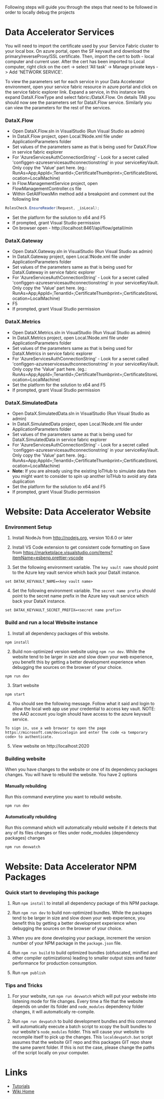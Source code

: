 Following steps will guide you through the steps that need to be followed in order to locally debug the projects

# Data Accelerator Services
You will need to import the certificate used by your Service Fabric cluster to your local box. On azure portal, open the SF keyvault and download the primary/reverseProxy/SSL certificate. Then, import the cert to both - local computer and current user. After the cert has been imported to Local computer, right click on the cert -> select 'All task' -> Manage private keys -> Add 'NETWORK SERVICE'.

To view the parameters set for each service in your Data Accelerator environment, open your service fabric resource in azure portal and click on the service fabric explorer link. Expand a service, in this instance lets expand DataX.FlowType and select fabric:/DataX.Flow. On details TAB you should now see the parameters set for DataX.Flow service. Similarly you can view the parameters for the rest of the services.

### DataX.Flow
* Open DataX.Flow.sln in VisualStudio (Run Visual Studio as admin)
* In DataX.Flow project, open Local.1Node.xml file under ApplicationParameters folder
* Set values of the parameters same as that is being used for DataX.Flow in service fabric explorer
* For 'AzureServicesAuthConnectionString' - Look for a secret called 'configgen-azureservicesauthconnectionstring' in your serviceKeyVault. Only copy the 'Value' part here. (eg.: RunAs=App;AppId=<some GUID>;TenantId=<some GUID>;CertificateThumbprint=<Cert Thumbprint>;CertificateStoreLocation=LocalMachine)
* In Flow.ManagementService project, open FlowManagementController.cs file
* Within GetAllFlowsMin method add a breakpoint and comment out the following line
```C#
RolesCheck.EnsureReader(Request, _isLocal);
```
* Set the platform for the solution to x64 and F5
* If prompted, grant Visual Studio permission
* On browser open - http://localhost:8461/api/flow/getall/min

### DataX.Gateway
* Open DataX.Gateway.sln in VisualStudio (Run Visual Studio as admin)
* In DataX.Gateway project, open Local.1Node.xml file under ApplicationParameters folder
* Set values of the parameters same as that is being used for DataX.Gateway in service fabric explorer
* For 'AzureServicesAuthConnectionString' - Look for a secret called 'configgen-azureservicesauthconnectionstring' in your serviceKeyVault. Only copy the 'Value' part here. (eg.: RunAs=App;AppId=<some GUID>;TenantId=<some GUID>;CertificateThumbprint=<Cert Thumbprint>;CertificateStoreLocation=LocalMachine)
* F5
* If prompted, grant Visual Studio permission

### DataX.Metrics
* Open DataX.Metrics.sln in VisualStudio (Run Visual Studio as admin)
* In DataX.Metrics project, open Local.1Node.xml file under ApplicationParameters folder
* Set values of the parameters same as that is being used for DataX.Metrics in service fabric explorer
* For 'AzureServicesAuthConnectionString' - Look for a secret called 'configgen-azureservicesauthconnectionstring' in your serviceKeyVault. Only copy the 'Value' part here. (eg.: RunAs=App;AppId=<some GUID>;TenantId=<some GUID>;CertificateThumbprint=<Cert Thumbprint>;CertificateStoreLocation=LocalMachine)
* Set the platform for the solution to x64 and F5
* If prompted, grant Visual Studio permission

### DataX.SimulatedData
* Open DataX.SimulatedData.sln in VisualStudio (Run Visual Studio as admin)
* In DataX.SimulatedData project, open Local.1Node.xml file under ApplicationParameters folder
* Set values of the parameters same as that is being used for DataX.SimulatedData in service fabric explorer
* For 'AzureServicesAuthConnectionString' - Look for a secret called 'configgen-azureservicesauthconnectionstring' in your serviceKeyVault. Only copy the 'Value' part here. (eg.: RunAs=App;AppId=<some GUID>;TenantId=<some GUID>;CertificateThumbprint=<Cert Thumbprint>;CertificateStoreLocation=LocalMachine)
* **Note:** If you are already using the existing IoTHub to simulate data then you might want to consider to spin up another IoTHub to avoid any data duplication
* Set the platform for the solution to x64 and F5
* If prompted, grant Visual Studio permission

# Website: Data Accelerator Website

### Environment Setup
1. Install NodeJs from http://nodejs.org, version 10.6.0 or later

2. Install VS Code extension to get consistent code formatting on Save from https://marketplace.visualstudio.com/items?itemName=esbenp.prettier-vscode

3. Set the following environment variable. The ```key vault name``` should point to the Azure key vault service which back your DataX instance.
```
set DATAX_KEYVAULT_NAME=<key vault name>
```

4. Set the following environment variable. The ```secret name prefix``` should point to the secret name prefix in the Azure key vault service which back your DataX instance.
```
set DATAX_KEYVAULT_SECRET_PREFIX=<secret name prefix>
```

### Build and run a local Website instance

1. Install all dependency packages of this website.
```
npm install
```

2. Build non-optimized version website using ```npm run dev```. While the website tend to be larger in size and slow down your web experience, you benefit
this by getting a better development experience when debugging the sources on the browser of your choice. 
```
npm run dev
```

3. Start website
```
npm start
```

4. You should see the following message. Follow what it said and login to allow the local web app use your credential to access key vault. NOTE: the AAD account you login should have access to the azure keyvault service.
```
To sign in, use a web browser to open the page https://microsoft.com/devicelogin and enter the code <a temporary code> to authenticate.
```

5. View website on http://localhost:2020

### Building website
When you have changes to the website or one of its dependency packages changes. You will have to rebuild the website. You have 2 options

#### Manually rebuilding 
Run this command everytime you want to rebuild website.
```
npm run dev
```

#### Automatically rebuilding
Run this command which will automatically rebuild website if it detects that any of its files changes or files under node_modules (dependency packages) changes
```
npm run devwatch
```

# Website: Data Accelerator NPM Packages

### Quick start to developing this package

1. Run ```npm install``` to install all dependency package of this NPM package.

2. Run ```npm run dev``` to build non-optimized bundles. While the packages tend to be larger in size and slow down your web experience, you benefit
this by getting a better development experience when debugging the sources on the browser of your choice.

3. When you are done developing your package, increment the version number of your NPM package in the ```package.json``` file.

4. Run ```npm run build``` to build optimized bundles (obfuscated, minified and other compiler optimizations) leading to smaller output sizes and 
faster performance for production consumption.

5. Run ```npm publish```

### Tips and Tricks
1. For your website, run ```npm run devwatch``` which will put your website into listening mode for file changes. Every time a file that the website
depends on under its folder and ```node_modules``` dependency folder changes, it will automatically re-compile.

2. Run ```npm run devpatch``` to build development bundles and this command will automatically execute a batch script to xcopy the built bundles
to our website's ```node_modules``` folder. This will cause your website to recompile itself to pick up the changes. 
This ```localdevpatch.bat``` script assumes that the website GIT repo and this packages GIT repo share the same parent folder.
If this is not the case, please change the paths of the script locally on your computer.

# Links
* [Tutorials](Tutorials)
* [Wiki Home](Home) 